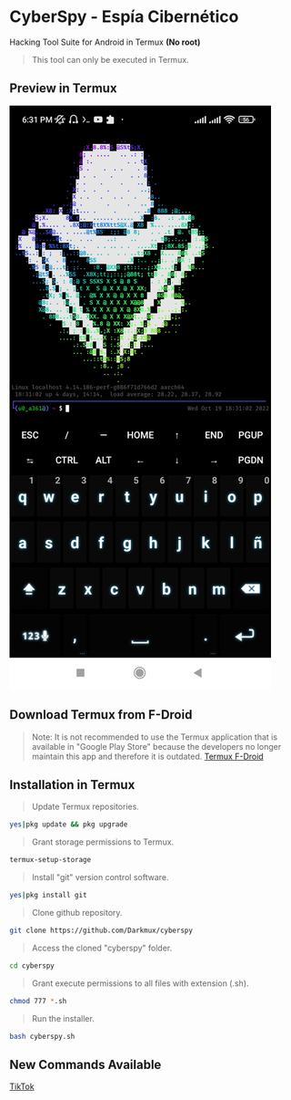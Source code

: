 # CyberSpy - Espía Cibernético
Hacking Tool Suite for Android in Termux **(No root)**
> This tool can only be executed in Termux.
## Preview in Termux
![CyberSpy](https://github.com/Darkmux/cyberspy/blob/main/images/CyberSpy.png)
## Download Termux from F-Droid
> Note: It is not recommended to use the Termux application that is available in "Google Play Store" because the developers no longer maintain this app and therefore it is outdated.
[Termux F-Droid](https://f-droid.org/en/packages/com.termux)
## Installation in Termux
> Update Termux repositories.

```bash
yes|pkg update && pkg upgrade
```

> Grant storage permissions to Termux.

```bash
termux-setup-storage
```

> Install "git" version control software.

```bash
yes|pkg install git
```

> Clone github repository.

```bash
git clone https://github.com/Darkmux/cyberspy
```

> Access the cloned "cyberspy" folder.

```bash
cd cyberspy
```

> Grant execute permissions to all files with extension (.sh).

```bash
chmod 777 *.sh
```

> Run the installer.

```bash
bash cyberspy.sh
```
## New Commands Available

[TikTok](https://tiktok.com/@whitehacks00 "WHITE HACKS")
